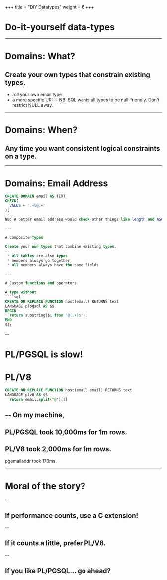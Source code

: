 +++
title = "DIY Datatypes"
weight = 6
+++

# Do-it-yourself data-types

---

# Domains: What?

Create your own types that constrain existing types.
--
 * roll your own email type
 * a more specific URI
--
NB: SQL wants all types to be null-friendly. Don't restrict NULL away.

---
# Domains: When?

## Any time you want consistent logical constraints on a type.

---
# Domains: Email Address

````sql
CREATE DOMAIN email AS TEXT
CHECK(
  VALUE ~ '.+\@.+'
);
--
NB: A better email address would check other things like length and ASCII.

---

# Composite Types

Create your own types that combine existing types.
--
 * all tables are also types
 * members always go together
 * all members always have the same fields

---

# Custom functions and operators

A type without 
````sql
CREATE OR REPLACE FUNCTION host(email) RETURNS text 
LANGUAGE plpgsql AS $$ 
BEGIN 
  return substring($1 from '@(.+)$'); 
END 
$$;
````
--
# PL/PGSQL is slow!

# PL/V8
````sql
CREATE OR REPLACE FUNCTION host(email email) RETURNS text 
LANGUAGE plv8 AS $$ 
  return email.split("@")[1]
````

--
On my machine, 
--
PL/PGSQL took 10,000ms for 1m rows.
--
PL/V8 took 2,000ms for 1m rows.
--
pgemailaddr took 170ms.

---
# Moral of the story?
--
## If performance counts, use a C extension!
--
## If it counts a little, prefer PL/V8.
--
## If you like PL/PGSQL... go ahead?

